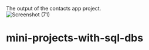 The output of the contacts app project.<br>
![Screenshot (71)](https://user-images.githubusercontent.com/83533427/121994330-b8a36e80-cdc2-11eb-8b09-274d16696a9e.png)
# mini-projects-with-sql-dbs 
